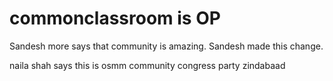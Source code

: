 # commonclassroom is OP

Sandesh more says that community is amazing.
Sandesh made this change.

naila shah says this is osmm community
congress party zindabaad
